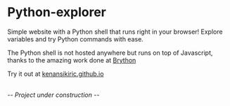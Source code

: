 # Python-explorer

Simple website with a Python shell that runs right in your browser!
Explore variables and try Python commands with ease.

The Python shell is not hosted anywhere but runs on top of Javascript,
thanks to the amazing work done at [Brython](https://github.com/brython-dev/brython)


Try it out at [kenansikiric.github.io](https://kenansikiric.github.io/)

\
*-- Project under construction --*